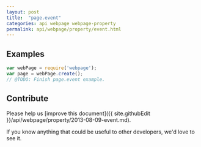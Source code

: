 ```yaml
---
layout: post
title:  "page.event"
categories: api webpage webpage-property
permalink: api/webpage/property/event.html
---
```


## Examples

```javascript
var webPage = require('webpage');
var page = webPage.create();
// @TODO: Finish page.event example.
```

## Contribute

Please help us [improve this document]({{ site.githubEdit }}/api/webpage/property/2013-08-09-event.md).

If you know anything that could be useful to other developers, we'd love to see it.


